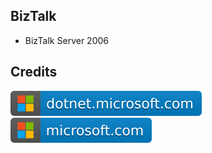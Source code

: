 BizTalk
-------

- BizTalk Server 2006

Credits
-------
[![image](
Credits/dotnet.microsoft.com.svg)](https://dotnet.microsoft.com/)  
[![image](
Credits/microsoft.com.svg)](https://microsoft.com/)
